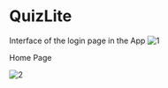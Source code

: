 # QuizLite

 Interface of the login page in the App
![1](https://user-images.githubusercontent.com/105043202/210102301-c3315b1e-b69c-419d-aa77-1afc475ae9c0.jpg)


Home Page

![2](https://user-images.githubusercontent.com/105043202/210102305-8f9f5f45-29cb-45d3-a169-d780ef736b8c.jpg)
